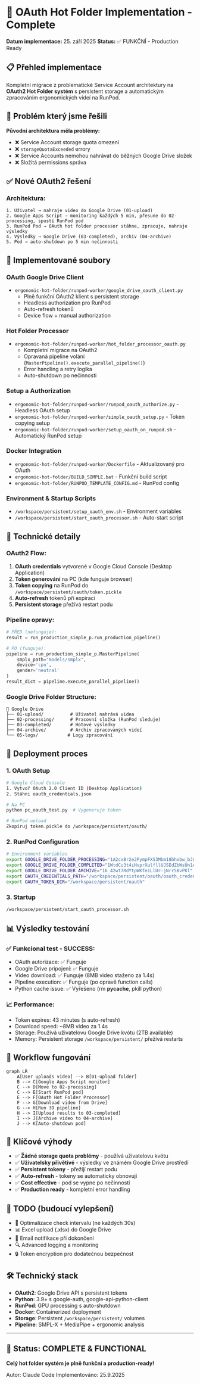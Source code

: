 # 🚀 OAuth Hot Folder Implementation - Complete

**Datum implementace:** 25. září 2025
**Status:** ✅ FUNKČNÍ - Production Ready

## 📋 Přehled implementace

Kompletní migrace z problematické Service Account architektury na **OAuth2 Hot Folder systém** s persistent storage a automatickým zpracováním ergonomických videí na RunPod.

## 🎯 Problém který jsme řešili

**Původní architektura měla problémy:**
- ❌ Service Account storage quota omezení
- ❌ `storageQuotaExceeded` errory
- ❌ Service Accounts nemohou nahrávat do běžných Google Drive složek
- ❌ Složitá permissions správa

## ✅ Nové OAuth2 řešení

### **Architektura:**
```
1. Uživatel → nahraje video do Google Drive (01-upload)
2. Google Apps Script → monitoring každých 5 min, přesune do 02-processing, spustí RunPod pod
3. RunPod Pod → OAuth hot folder processor stáhne, zpracuje, nahraje výsledky
4. Výsledky → Google Drive (03-completed), archiv (04-archive)
5. Pod → auto-shutdown po 5 min nečinnosti
```

## 📁 Implementované soubory

### **OAuth Google Drive Client**
- `ergonomic-hot-folder/runpod-worker/google_drive_oauth_client.py`
  - Plně funkční OAuth2 klient s persistent storage
  - Headless authorization pro RunPod
  - Auto-refresh tokenů
  - Device flow + manual authorization

### **Hot Folder Processor**
- `ergonomic-hot-folder/runpod-worker/hot_folder_processor_oauth.py`
  - Kompletní migrace na OAuth2
  - Opravaná pipeline volání (`MasterPipeline().execute_parallel_pipeline()`)
  - Error handling a retry logika
  - Auto-shutdown po nečinnosti

### **Setup a Authorization**
- `ergonomic-hot-folder/runpod-worker/runpod_oauth_authorize.py` - Headless OAuth setup
- `ergonomic-hot-folder/runpod-worker/simple_oauth_setup.py` - Token copying setup
- `ergonomic-hot-folder/runpod-worker/setup_oauth_on_runpod.sh` - Automatický RunPod setup

### **Docker Integration**
- `ergonomic-hot-folder/runpod-worker/Dockerfile` - Aktualizovaný pro OAuth
- `ergonomic-hot-folder/BUILD_SIMPLE.bat` - Funkční build script
- `ergonomic-hot-folder/RUNPOD_TEMPLATE_CONFIG.md` - RunPod config

### **Environment & Startup Scripts**
- `/workspace/persistent/setup_oauth_env.sh` - Environment variables
- `/workspace/persistent/start_oauth_processor.sh` - Auto-start script

## 🔧 Technické detaily

### **OAuth2 Flow:**
1. **OAuth credentials** vytvorené v Google Cloud Console (Desktop Application)
2. **Token generování** na PC (kde funguje browser)
3. **Token copying** na RunPod do `/workspace/persistent/oauth/token.pickle`
4. **Auto-refresh** tokenů při expiraci
5. **Persistent storage** přežívá restart podu

### **Pipeline opravy:**
```python
# PŘED (nefunguje):
result = run_production_simple_p.run_production_pipeline()

# PO (funguje):
pipeline = run_production_simple_p.MasterPipeline(
    smplx_path="models/smplx",
    device='cpu',
    gender='neutral'
)
result_dict = pipeline.execute_parallel_pipeline()
```

### **Google Drive Folder Structure:**
```
📁 Google Drive
├── 01-upload/          # Uživatel nahrává videa
├── 02-processing/      # Pracovní složka (RunPod sleduje)
├── 03-completed/       # Hotové výsledky
├── 04-archive/         # Archiv zpracovaných videí
└── 05-logs/           # Logy zpracování
```

## 🚀 Deployment proces

### **1. OAuth Setup**
```bash
# Google Cloud Console
1. Vytvoř OAuth 2.0 Client ID (Desktop Application)
2. Stáhni oauth_credentials.json

# Na PC
python pc_oauth_test.py  # Vygeneruje token

# RunPod upload
Zkopíruj token.pickle do /workspace/persistent/oauth/
```

### **2. RunPod Configuration**
```bash
# Environment variables
export GOOGLE_DRIVE_FOLDER_PROCESSING="1A2cxBr2e2PympFXS3Mbm18bhxbw_bJ04"
export GOOGLE_DRIVE_FOLDER_COMPLETED="1WtdCu3t4iHvprXulfllUJSEdZbWsUn1A"
export GOOGLE_DRIVE_FOLDER_ARCHIVE="16_42wt7RdYtpWKfeiLlUr-jNrr5BvPKl"
export OAUTH_CREDENTIALS_PATH="/workspace/persistent/oauth/oauth_credentials.json"
export OAUTH_TOKEN_DIR="/workspace/persistent/oauth"
```

### **3. Startup**
```bash
/workspace/persistent/start_oauth_processor.sh
```

## 📊 Výsledky testování

### **✅ Funkcional test - SUCCESS:**
- OAuth autorizace: ✅ Funguje
- Google Drive pripojení: ✅ Funguje
- Video download: ✅ Funguje (8MB video staženo za 1.4s)
- Pipeline execution: ✅ Funguje (po opravě function calls)
- Python cache issue: ✅ Vyřešeno (rm __pycache__, pkill python)

### **📈 Performance:**
- Token expires: 43 minutes (s auto-refresh)
- Download speed: ~8MB video za 1.4s
- Storage: Používá uživatelovu Google Drive kvótu (2TB available)
- Memory: Persistent storage `/workspace/persistent/` přežívá restarts

## 🔄 Workflow fungování

```mermaid
graph LR
    A[User uploads video] --> B[01-upload folder]
    B --> C[Google Apps Script monitor]
    C --> D[Move to 02-processing]
    C --> E[Start RunPod pod]
    E --> F[OAuth Hot Folder Processor]
    F --> G[Download video from Drive]
    G --> H[Run 3D pipeline]
    H --> I[Upload results to 03-completed]
    I --> J[Archive video to 04-archive]
    J --> K[Auto-shutdown pod]
```

## 🎯 Klíčové výhody

- ✅ **Žádné storage quota problémy** - používá uživatelovu kvótu
- ✅ **Uživatelsky přivětivé** - výsledky ve známém Google Drive prostředí
- ✅ **Persistent tokeny** - přežijí restart podu
- ✅ **Auto-refresh** - tokeny se automaticky obnovují
- ✅ **Cost effective** - pod se vypne po nečinnosti
- ✅ **Production ready** - kompletní error handling

## 📝 TODO (budoucí vylepšení)

- 🔄 Optimalizace check intervalu (ne každých 30s)
- 📊 Excel upload (.xlsx) do Google Drive
- 📧 Email notifikace při dokončení
- 🔍 Advanced logging a monitoring
- 🔒 Token encryption pro dodatečnou bezpečnost

## 🛠 Technický stack

- **OAuth2**: Google Drive API s persistent tokens
- **Python**: 3.9+ s google-auth, google-api-python-client
- **RunPod**: GPU processing s auto-shutdown
- **Docker**: Containerized deployment
- **Storage**: Persistent `/workspace/persistent/` volumes
- **Pipeline**: SMPL-X + MediaPipe + ergonomic analysis

---

## 🎉 Status: COMPLETE & FUNCTIONAL

**Celý hot folder systém je plně funkční a production-ready!**

Autor: Claude Code
Implementováno: 25.9.2025